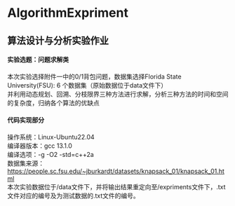 # AlgorithmExpriment
## 算法设计与分析实验作业

#### 实验选题：问题求解类
本次实验选择附件一中的0/1背包问题，数据集选择Florida State University(FSU): 6 个数据集（原始数据位于data文件下）<br>
并利用动态规划、回溯、分枝限界三种方法进行求解，分析三种方法的时间和空间的复杂度，归纳各个算法的优缺点<br>
#### 代码实现部分
操作系统：Linux-Ubuntu22.04<br>
编译器版本：gcc 13.1.0<br>
编译选项：-g -O2 -std=c++2a<br>
数据集来源：https://people.sc.fsu.edu/~jburkardt/datasets/knapsack_01/knapsack_01.html<br>
本次实验数据位于/data文件下，并将输出结果重定向至/expriments文件下，.txt文件对应的编号及为测试数据的.txt文件的编号。
